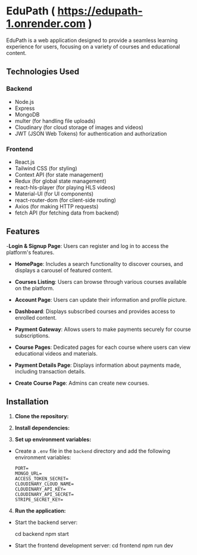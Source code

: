 # EduPath ( https://edupath-1.onrender.com )

EduPath is a web application designed to provide a seamless learning experience for users, focusing on a variety of courses and educational content.

## Technologies Used

### Backend
- Node.js
- Express
- MongoDB
- multer (for handling file uploads)
- Cloudinary (for cloud storage of images and videos)
- JWT (JSON Web Tokens) for authentication and authorization

### Frontend
- React.js
- Tailwind CSS (for styling)
- Context API (for state management)
- Redux (for global state management)
- react-hls-player (for playing HLS videos)
- Material-UI (for UI components)
- react-router-dom (for client-side routing)
- Axios (for making HTTP requests)
- fetch API (for fetching data from backend)

## Features
-**Login & Signup Page**: Users can register and log in to access the platform's features.

- **HomePage**: Includes a search functionality to discover courses, and displays a carousel of featured content.
  
- **Courses Listing**: Users can browse through various courses available on the platform.
  
- **Account Page**: Users can update their information and profile picture.
  
- **Dashboard**: Displays subscribed courses and provides access to enrolled content.
  
- **Payment Gateway**: Allows users to make payments securely for course subscriptions.
  
- **Course Pages**: Dedicated pages for each course where users can view educational videos and materials.
  
- **Payment Details Page**: Displays information about payments made, including transaction details.

- **Create Course Page**: Admins can create new courses.
## Installation

1. **Clone the repository:**

2. **Install dependencies:**

3. **Set up environment variables:**
- Create a `.env` file in the `backend` directory and add the following environment variables:
  ```
  PORT=
  MONGO_URL=
  ACCESS_TOKEN_SECRET=
  CLOUDINARY_CLOUD_NAME=
  CLOUDINARY_API_KEY=
  CLOUDINARY_API_SECRET=
  STRIPE_SECRET_KEY=
  ```

4. **Run the application:**
- Start the backend server:

  cd backend
  npm start

- Start the frontend development server:
  cd frontend
  npm run dev



